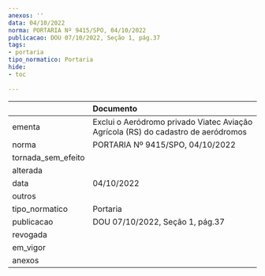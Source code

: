 ```yaml
---
anexos: ''
data: 04/10/2022
norma: PORTARIA Nº 9415/SPO, 04/10/2022
publicacao: DOU 07/10/2022, Seção 1, pág.37
tags:
- portaria
tipo_normatico: Portaria
hide: 
- toc 
 
---
```


|                    | Documento                                                                         |
|:-------------------|:----------------------------------------------------------------------------------|
| ementa             | Exclui o Aeródromo privado Viatec Aviação Agrícola (RS) do cadastro de aeródromos |
| norma              | PORTARIA Nº 9415/SPO, 04/10/2022                                                  |
| tornada_sem_efeito |                                                                                   |
| alterada           |                                                                                   |
| data               | 04/10/2022                                                                        |
| outros             |                                                                                   |
| tipo_normatico     | Portaria                                                                          |
| publicacao         | DOU 07/10/2022, Seção 1, pág.37                                                   |
| revogada           |                                                                                   |
| em_vigor           |                                                                                   |
| anexos             |                                                                                   |